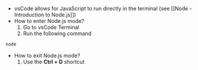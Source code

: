 * vsCode allows for JavaScript to run directly in the terminal (see [[Node - Introduction to Node.js]])
* How to enter Node.js mode?
	1) Go to vsCode Terminal 
	2) Run the following command
```bash
node
```

* How to exit Node.js mode?
	1) Use the **Ctrl + D** shortcut

